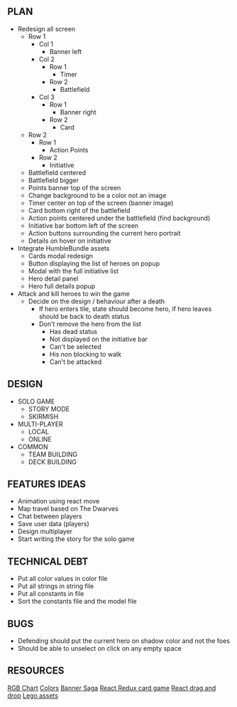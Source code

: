 ## PLAN

* Redesign all screen
    * Row 1
        * Col 1
            * Banner left
        * Col 2
            * Row 1
                * Timer
            * Row 2
                * Battlefield
        * Col 3
            * Row 1
                * Banner right
            * Row 2
                * Card
    * Row 2
        * Row 1
            * Action Points
        * Row 2
            * Initiative
    * Battlefield centered
    * Battlefield bigger
    * Points banner top of the screen
    * Change background to be a color not an image
    * Timer center on top of the screen (banner image)
    * Card bottom right of the battlefield
    * Action points centered under the battlefield (find background)
    * Initiative bar bottom left of the screen
    * Action buttons surrounding the current hero portrait
    * Details on hover on initiative
* Integrate HumbleBundle assets
    * Cards modal redesign
    * Button displaying the list of heroes on popup
    * Modal with the full initiative list
    * Hero detail panel
    * Hero full details popup
* Attack and kill heroes to win the game
    * Decide on the design / behaviour after a death
        * If hero enters tile, state should become hero, if hero leaves should be back to death status
        * Don't remove the hero from the list
            * Has dead status
            * Not displayed on the initiative bar
            * Can't be selected
            * His non blocking to walk
            * Can't be attacked

## DESIGN

* SOLO GAME
    * STORY MODE
    * SKIRMISH
* MULTI-PLAYER
    * LOCAL
    * ONLINE
* COMMON
    * TEAM BUILDING
    * DECK BUILDING

## FEATURES IDEAS

* Animation using react move
* Map travel based on The Dwarves
* Chat between players
* Save user data (players)
* Design multiplayer
* Start writing the story for the solo game

## TECHNICAL DEBT

* Put all color values in color file
* Put all strings in string file
* Put all constants in file
* Sort the constants file and the model file

## BUGS

* Defending should put the current hero on shadow color and not the foes
* Should be able to unselect on click on any empty space

## RESOURCES

[RGB Chart](http://www.tayloredmktg.com/rgb/)
[Colors](https://www.color-hex.com/color/ff3447)
[Banner Saga](https://www.destructoid.com/review-the-banner-saga-3-514993.phtml8)
[React Redux card game](https://github.com/inooid/react-redux-card-game)
[React drag and drop](http://react-dnd.github.io/react-dnd/about)
[Lego assets](https://legogames.fandom.com/wiki/Category:LEGO_The_Lord_of_the_Rings:_The_Video_Game_Images)

